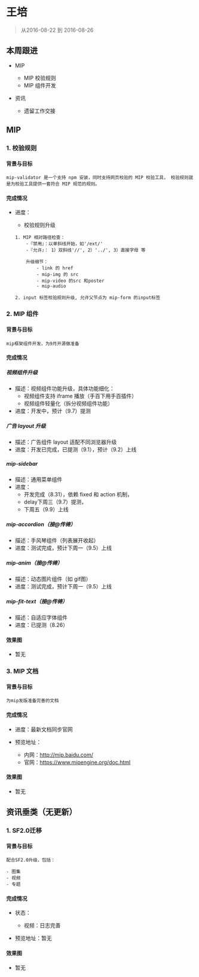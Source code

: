 # 王培

> 从2016-08-22 到 2016-08-26

## 本周跟进

- MIP
    - MIP 校验规则
    - MIP 组件开发

- 资讯
    - 遗留工作交接

## MIP

### 1. 校验规则

#### 背景与目标

    mip-validator 是一个支持 npm 安装，同时支持网页校验的 MIP 校验工具， 校验规则就是为校验工具提供一套符合 MIP 规范的规则。

#### 完成情况

- 进度：

    - 校验规则升级

    ```
    1. MIP 相对路径检查：
        -『禁用』：以单斜线开始，如'/ext/'
        -『允许』： 1）双斜线'//', 2）'../', 3）直接字母 等

        升级细节：
            - link 的 href
            - mip-img 的 src
            - mip-video 的src 和poster
            - mip-audio

    2. input 标签校验规则升级, 允许父节点为 mip-form 的input标签
    ```

### 2. MIP 组件

#### 背景与目标
    
    mip框架组件开发，为9月开源做准备

#### 完成情况

##### 视频组件升级

- 描述：视频组件功能升级，具体功能细化：
    - 视频组件支持 iframe 播放（手百下用手百插件）
    - 视频组件轻量化（拆分视频组件功能）
- 进度：开发中，预计（9.7）提测

##### 广告 layout 升级

- 描述：广告组件 layout 适配不同浏览器升级
- 进度：开发已完成，已提测（9.1），预计（9.2）上线

##### mip-sidebar

- 描述：通用菜单组件
- 进度：
    - 开发完成（8.31），依赖 fixed 和 action 机制，
    - delay下周三（9.7）提测，
    - 下周五（9.9）上线
    
##### mip-accordion（接@传梼）

- 描述：手风琴组件（列表展开收起）
- 进度：测试完成，预计下周一（9.5）上线

##### mip-anim（接@传梼）

- 描述：动态图片组件（如 gif图）
- 进度：测试完成，预计下周一（9.5）上线

##### mip-fit-text（接@传梼）

- 描述：自适应字体组件
- 进度：已提测（8.26）

#### 效果图

- 暂无

### 3. MIP 文档

#### 背景与目标
    
    为mip发版准备完善的文档
    
#### 完成情况

- 进度：最新文档同步官网

- 预览地址：
    
    - 内网：http://mip.baidu.com/
    - 官网：https://www.mipengine.org/doc.html

#### 效果图

- 暂无

## 资讯垂类（无更新）

### 1. SF2.0迁移

#### 背景与目标

    配合SF2.0升级，包括：

    - 图集
    - 视频
    - 专题

#### 完成情况

- 状态：

    - 视频：日志完善

- 预览地址：暂无

#### 效果图

- 暂无


